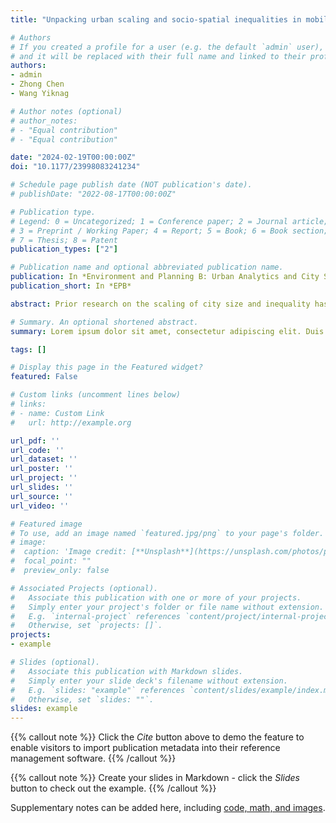```yaml
---
title: "Unpacking urban scaling and socio-spatial inequalities in mobility: Evidence from England"

# Authors
# If you created a profile for a user (e.g. the default `admin` user), write the username (folder name) here 
# and it will be replaced with their full name and linked to their profile.
authors:
- admin
- Zhong Chen
- Wang Yiknag

# Author notes (optional)
# author_notes:
# - "Equal contribution"
# - "Equal contribution"

date: "2024-02-19T00:00:00Z"
doi: "10.1177/23998083241234"

# Schedule page publish date (NOT publication's date).
# publishDate: "2022-08-17T00:00:00Z"

# Publication type.
# Legend: 0 = Uncategorized; 1 = Conference paper; 2 = Journal article;
# 3 = Preprint / Working Paper; 4 = Report; 5 = Book; 6 = Book section;
# 7 = Thesis; 8 = Patent
publication_types: ["2"]

# Publication name and optional abbreviated publication name.
publication: In *Environment and Planning B: Urban Analytics and City Science*
publication_short: In *EPB*

abstract: Prior research on the scaling of city size and inequality has a primary focus on economic factors such as income. Limited research has addressed socio-spatial disparities in mobility, involving physical activities and social interactions among individuals and population groups. Utilising mobile phone app data, this study measured inequalities using multiple mobility-related indicators (i.e. the number of activity points, the radius of gyration, self-containment, and social interaction indices) and related to population size by scaling models. In England’s context, these indicators unfolding mobility patterns and social issues display different scaling regimes, varying from sublinear to super-linear. It was observed that larger cities are associated with greater social interactions, particularly among socioeconomically advantaged groups; however, they also exhibit exacerbated self-segregation. Due to the radiation effect of big cities, the performances (e.g. travel radius) of small surrounding towns deviate from the predicted values of scaling models. Within cities, the evenness of indicators is independent of population size and produces distinct spatial patterns. The findings expand upon previous research and provide a more nuanced understanding of the complex relationship between city size, urban inequality, and human mobility.

# Summary. An optional shortened abstract.
summary: Lorem ipsum dolor sit amet, consectetur adipiscing elit. Duis posuere tellus ac convallis placerat. Proin tincidunt magna sed ex sollicitudin condimentum.

tags: []

# Display this page in the Featured widget?
featured: False

# Custom links (uncomment lines below)
# links:
# - name: Custom Link
#   url: http://example.org

url_pdf: ''
url_code: ''
url_dataset: ''
url_poster: ''
url_project: ''
url_slides: ''
url_source: ''
url_video: ''

# Featured image
# To use, add an image named `featured.jpg/png` to your page's folder. 
# image:
#  caption: 'Image credit: [**Unsplash**](https://unsplash.com/photos/pLCdAaMFLTE)'
#  focal_point: ""
#  preview_only: false

# Associated Projects (optional).
#   Associate this publication with one or more of your projects.
#   Simply enter your project's folder or file name without extension.
#   E.g. `internal-project` references `content/project/internal-project/index.md`.
#   Otherwise, set `projects: []`.
projects:
- example

# Slides (optional).
#   Associate this publication with Markdown slides.
#   Simply enter your slide deck's filename without extension.
#   E.g. `slides: "example"` references `content/slides/example/index.md`.
#   Otherwise, set `slides: ""`.
slides: example
---
```


{{% callout note %}}
Click the *Cite* button above to demo the feature to enable visitors to import publication metadata into their reference management software.
{{% /callout %}}

{{% callout note %}}
Create your slides in Markdown - click the *Slides* button to check out the example.
{{% /callout %}}

Supplementary notes can be added here, including [code, math, and images](https://wowchemy.com/docs/writing-markdown-latex/).
